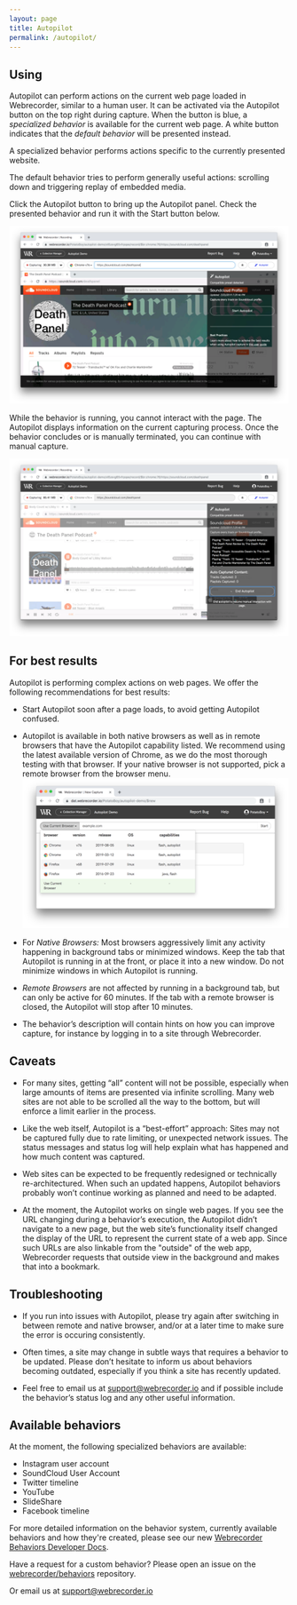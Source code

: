 ```yaml
---
layout: page
title: Autopilot
permalink: /autopilot/
---
```


## Using

Autopilot can perform actions on the current web page loaded in Webrecorder, similar to a human user. It can be activated via the Autopilot button on the top right during capture. When the button is blue, a *specialized behavior* is available for the current web page. A white button indicates that the *default behavior* will be presented instead.

A specialized behavior performs actions specific to the currently presented website.

The default behavior tries to perform generally useful actions: scrolling down and triggering replay of embedded media.

Click the Autopilot button to bring up the Autopilot panel. Check the presented behavior and run it with the Start button below.

![Autopilot Initial](/assets/autopilot-start.png)

While the behavior is running, you cannot interact with the page. The Autopilot displays information on the current capturing process. Once the behavior concludes or is manually terminated, you can continue with manual capture.

![Autopilot Running](/assets/autopilot-running.png)


## For best results

Autopilot is performing complex actions on web pages. We offer the following recommendations for best results:

- Start Autopilot soon after a page loads, to avoid getting Autopilot confused.

- Autopilot is available in both native browsers as well as in remote browsers that have the Autopilot capability listed. We recommend using the latest available version of Chrome, as we do the most thorough testing with that browser. If your native browser is not supported, pick a remote browser from the browser menu. 
  ![Browser Dropdown](/assets/browser-dropdown.png)

- For *Native Browsers:* Most browsers aggressively limit any activity happening in background tabs or minimized windows. Keep the tab that Autopilot is running in at the front, or place it into a new window. Do not minimize windows in which Autopilot is running. 

- *Remote Browsers* are not affected by running in a background tab, but can only be active for 60 minutes. If the tab with a remote browser is closed, the Autopilot will stop after 10 minutes.

- The behavior’s description will contain hints on how you can improve capture, for instance by logging in to a site through Webrecorder.

## Caveats

- For many sites, getting “all” content will not be possible, especially when large amounts of items are presented via infinite scrolling. Many web sites are not able to be scrolled all the way to the bottom, but will enforce a limit earlier in the process.

- Like the web itself, Autopilot is a “best-effort” approach: Sites may not be captured fully due to rate limiting, or unexpected network issues. The status messages and status log will help explain what has happened and how much content was captured.

- Web sites can be expected to be frequently redesigned or technically re-architectured. When such an updated happens, Autopilot behaviors probably won’t continue working as planned and need to be adapted.

- At the moment, the Autopilot works on single web pages. If you see the URL changing during a behavior’s execution, the Autopilot didn’t navigate to a new page, but the web site’s functionality itself changed the display of the URL to represent the current state of a web app. Since such URLs are also linkable from the "outside" of the web app, Webrecorder requests that outside view in the background and makes that into a bookmark.

## Troubleshooting

- If you run into issues with Autopilot, please try again after switching in between remote and native browser, and/or at a later time to make sure the error is occuring consistently.

- Often times, a site may change in subtle ways that requires a behavior to be updated. Please don’t hesitate to inform us about behaviors becoming outdated, especially if you think a site has recently updated.

- Feel free to email us at support@webrecorder.io and if possible include the behavior’s status log and any other useful information.

## Available behaviors

At the moment, the following specialized behaviors are available:
- Instagram user account
- SoundCloud User Account
- Twitter timeline
- YouTube
- SlideShare
- Facebook timeline

For more detailed information on the behavior system, currently available behaviors and how they're created, please see our new [Webrecorder Behaviors Developer Docs](https://webrecorder.github.io/behaviors).

Have a request for a custom behavior? Please open an issue on the [webrecorder/behaviors](https://github.com/webrecorder/behaviors) repository.

Or email us at support@webrecorder.io
